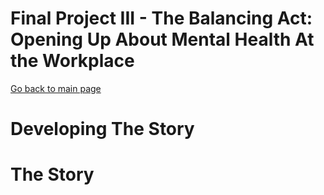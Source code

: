 # Final Project III - The Balancing Act: Opening Up About Mental Health At the Workplace
[Go back to main page](https://joannasam.github.io/dataviz-portfolio/)

# Developing The Story



# The Story

<script src="https://carnegiemellon.shorthandstories.com/the-balancing-act-speaking-up-aboutmental-healthat-the-workplace/embed.js"></script>
